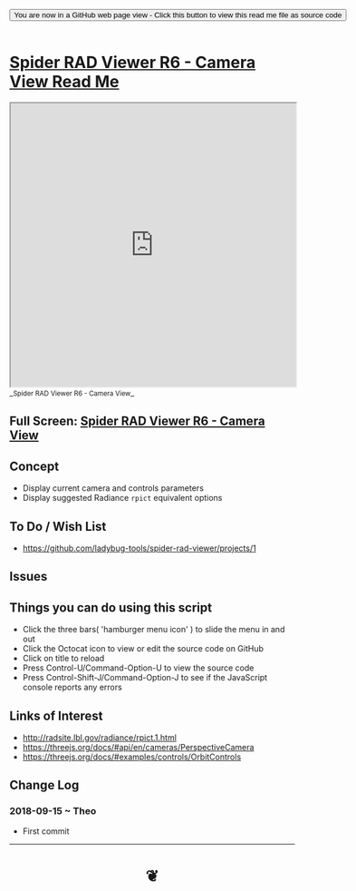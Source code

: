 
<span style=display:none; >[You are now in a GitHub source code view - click this link to view Read Me file as a web page]( https://www.ladybug.tools/spider-rad-viewer/#cookbook/rad-viewer-camera-view/README.md "View file as a web page." ) </span>

<div><input type=button class = "btn btn-secondary btn-sm" onclick=window.location.href="https://www.ladybug.tools/spider-rad-viewer/blob/master/cookbook/rad-viewer-camera-view/README.md"
value="You are now in a GitHub web page view - Click this button to view this read me file as source code" ></div>

<br>

# [Spider RAD Viewer R6 - Camera View Read Me]( #cookbook/rad-viewer-camera-view/README.md )


<iframe src=https://www.ladybug.tools/spider-rad-viewer/cookbook/rad-viewer-camera-view/cookr6book/rad-viewer-camera-view.html width=100% height=500px >Iframes are not viewable in GitHub source code views</iframe>
_<small>Spider RAD Viewer R6 - Camera View</small>_

## Full Screen: [Spider RAD Viewer R6 - Camera View]( https://www.ladybug.tools/spider-rad-viewer/cookbook/rad-viewer-camera-view/r6/rad-viewer-camera-view.html )



## Concept

* Display current camera and controls parameters
* Display suggested Radiance ```rpict``` equivalent options


## To Do / Wish List

* https://github.com/ladybug-tools/spider-rad-viewer/projects/1

## Issues


## Things you can do using this script

* Click the three bars( 'hamburger menu icon' ) to slide the menu in and out
* Click the Octocat icon to view or edit the source code on GitHub
* Click on title to reload
* Press Control-U/Command-Option-U to view the source code
* Press Control-Shift-J/Command-Option-J to see if the JavaScript console reports any errors


## Links of Interest

* http://radsite.lbl.gov/radiance/rpict.1.html
* https://threejs.org/docs/#api/en/cameras/PerspectiveCamera
* https://threejs.org/docs/#examples/controls/OrbitControls

## Change Log

### 2018-09-15 ~ Theo

* First commit


***

# <center title="hello!" ><a href=javascript:window.scrollTo(0,0); style=text-decoration:none; > ❦ </a></center>

